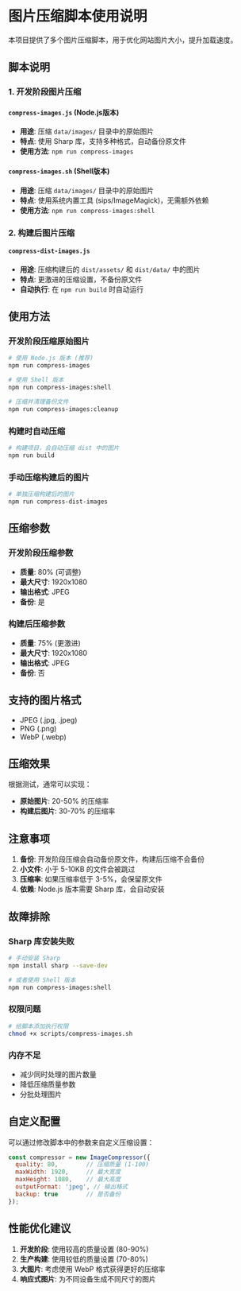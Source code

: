 # 图片压缩脚本使用说明

本项目提供了多个图片压缩脚本，用于优化网站图片大小，提升加载速度。

## 脚本说明

### 1. 开发阶段图片压缩

#### `compress-images.js` (Node.js版本)
- **用途**: 压缩 `data/images/` 目录中的原始图片
- **特点**: 使用 Sharp 库，支持多种格式，自动备份原文件
- **使用方法**: `npm run compress-images`

#### `compress-images.sh` (Shell版本)
- **用途**: 压缩 `data/images/` 目录中的原始图片
- **特点**: 使用系统内置工具 (sips/ImageMagick)，无需额外依赖
- **使用方法**: `npm run compress-images:shell`

### 2. 构建后图片压缩

#### `compress-dist-images.js`
- **用途**: 压缩构建后的 `dist/assets/` 和 `dist/data/` 中的图片
- **特点**: 更激进的压缩设置，不备份原文件
- **自动执行**: 在 `npm run build` 时自动运行

## 使用方法

### 开发阶段压缩原始图片

```bash
# 使用 Node.js 版本 (推荐)
npm run compress-images

# 使用 Shell 版本
npm run compress-images:shell

# 压缩并清理备份文件
npm run compress-images:cleanup
```

### 构建时自动压缩

```bash
# 构建项目，会自动压缩 dist 中的图片
npm run build
```

### 手动压缩构建后的图片

```bash
# 单独压缩构建后的图片
npm run compress-dist-images
```

## 压缩参数

### 开发阶段压缩参数
- **质量**: 80% (可调整)
- **最大尺寸**: 1920x1080
- **输出格式**: JPEG
- **备份**: 是

### 构建后压缩参数
- **质量**: 75% (更激进)
- **最大尺寸**: 1920x1080
- **输出格式**: JPEG
- **备份**: 否

## 支持的图片格式

- JPEG (.jpg, .jpeg)
- PNG (.png)
- WebP (.webp)

## 压缩效果

根据测试，通常可以实现：
- **原始图片**: 20-50% 的压缩率
- **构建后图片**: 30-70% 的压缩率

## 注意事项

1. **备份**: 开发阶段压缩会自动备份原文件，构建后压缩不会备份
2. **小文件**: 小于 5-10KB 的文件会被跳过
3. **压缩率**: 如果压缩率低于 3-5%，会保留原文件
4. **依赖**: Node.js 版本需要 Sharp 库，会自动安装

## 故障排除

### Sharp 库安装失败
```bash
# 手动安装 Sharp
npm install sharp --save-dev

# 或者使用 Shell 版本
npm run compress-images:shell
```

### 权限问题
```bash
# 给脚本添加执行权限
chmod +x scripts/compress-images.sh
```

### 内存不足
- 减少同时处理的图片数量
- 降低压缩质量参数
- 分批处理图片

## 自定义配置

可以通过修改脚本中的参数来自定义压缩设置：

```javascript
const compressor = new ImageCompressor({
  quality: 80,        // 压缩质量 (1-100)
  maxWidth: 1920,     // 最大宽度
  maxHeight: 1080,    // 最大高度
  outputFormat: 'jpeg', // 输出格式
  backup: true        // 是否备份
});
```

## 性能优化建议

1. **开发阶段**: 使用较高的质量设置 (80-90%)
2. **生产构建**: 使用较低的质量设置 (70-80%)
3. **大图片**: 考虑使用 WebP 格式获得更好的压缩率
4. **响应式图片**: 为不同设备生成不同尺寸的图片
